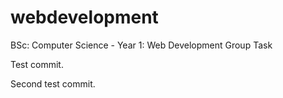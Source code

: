# webdevelopment
BSc: Computer Science - Year 1: Web Development Group Task

Test commit.

Second test commit.